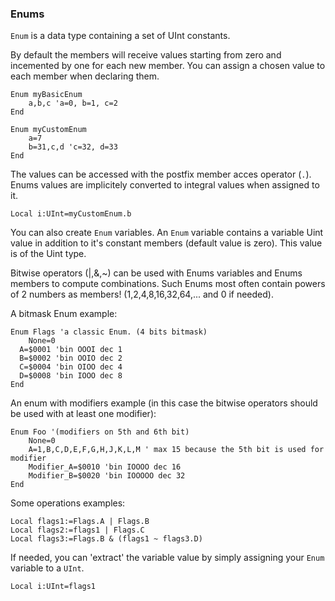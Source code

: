 ### Enums

`Enum` is a data type containing a set of UInt constants.

By default the members will receive  values starting from zero and incemented by one for each new member. You can assign a chosen value to each member when declaring them.

```
Enum myBasicEnum
	a,b,c 'a=0, b=1, c=2
End
```
```
Enum myCustomEnum
	a=7
	b=31,c,d 'c=32, d=33
End
```
The values can be accessed with the postfix member acces operator (`.`).
Enums values are implicitely converted to integral values when assigned to it.
```
Local i:UInt=myCustomEnum.b
```

You can also create `Enum` variables. An `Enum` variable contains a variable Uint value in addition to it's constant members (default value is zero). This value is of the Uint type.

Bitwise operators (|,&,~) can be used with Enums variables and Enums members to compute combinations. Such Enums most often contain powers of 2 numbers as members! (1,2,4,8,16,32,64,... and 0 if needed).

A bitmask Enum example:
```
Enum Flags 'a classic Enum. (4 bits bitmask)
	None=0
  A=$0001 'bin OOOI dec 1
  B=$0002 'bin OOIO dec 2
  C=$0004 'bin OIOO dec 4
  D=$0008 'bin IOOO dec 8
End
```
An enum with modifiers example (in this case the bitwise operators should be used with at least one modifier):
```
Enum Foo '(modifiers on 5th and 6th bit)
	None=0
	A=1,B,C,D,E,F,G,H,J,K,L,M ' max 15 because the 5th bit is used for modifier
	Modifier_A=$0010 'bin IOOOO dec 16
	Modifier_B=$0020 'bin IOOOOO dec 32
End
```

Some operations examples:
```
Local flags1:=Flags.A | Flags.B
Local flags2:=flags1 | Flags.C
Local flags3:=Flags.B & (flags1 ~ flags3.D)
```

If needed, you can 'extract' the variable value by simply assigning your `Enum` variable to a `UInt`.

```
Local i:UInt=flags1
```
